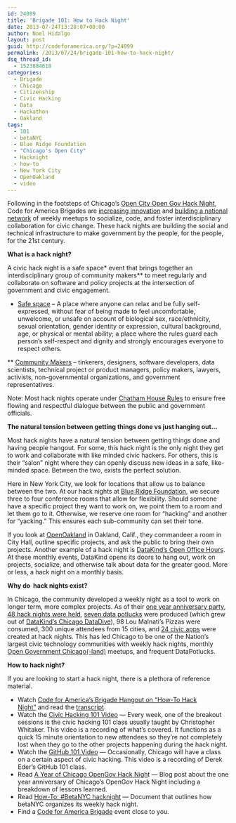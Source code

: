 ```yaml
---
id: 24099
title: 'Brigade 101: How to Hack Night'
date: 2013-07-24T13:28:07+00:00
author: Noel Hidalgo
layout: post
guid: http://codeforamerica.org/?p=24099
permalink: /2013/07/24/brigade-101-how-to-hack-night/
dsq_thread_id:
  - 1523884618
categories:
  - Brigade
  - Chicago
  - Citizenship
  - Civic Hacking
  - Data
  - Hackathon
  - Oakland
tags:
  - 101
  - betaNYC
  - Blue Ridge Foundation
  - "Chicago's Open City"
  - Hacknight
  - how-to
  - New York City
  - OpenOakland
  - video
---
```

Following in the footsteps of Chicago’s [Open City Open Gov Hack Night](http://opengovhacknight.eventbrite.com/), Code for America Brigades are [increasing innovation](http://www.smashingmagazine.com/2010/07/08/hack-nights/) and [building a national network](http://brigade.codeforamerica.org/pages/events.html.haml) of weekly meetups to socialize, code, and foster interdisciplinary collaboration for civic change. These hack nights are building the social and technical infrastructure to make government by the people, for the people, for the 21st century.

**What is a hack night?**

A civic hack night is a safe space\* event that brings together an interdisciplinary group of community makers\** to meet regularly and collaborate on software and policy projects at the intersection of government and civic engagement.

* [Safe space](http://en.wikipedia.org/wiki/Safe-space) &#8211; A place where anyone can relax and be fully self-expressed, without fear of being made to feel uncomfortable, unwelcome, or unsafe on account of biological sex, race/ethnicity, sexual orientation, gender identity or expression, cultural background, age, or physical or mental ability; a place where the rules guard each person&#8217;s self-respect and dignity and strongly encourages everyone to respect others.

** [Community Makers](http://en.wikipedia.org/wiki/Maker_culture) &#8211; tinkerers, designers, software developers, data scientists, technical project or product managers, policy makers, lawyers, activists, non-governmental organizations, and government representatives.

Note: Most hack nights operate under [Chatham House Rules](http://en.wikipedia.org/wiki/Chatham_House_Rule) to ensure free flowing and respectful dialogue between the public and government officials.

**The natural tension between getting things done vs just hanging out&#8230;**

Most hack nights have a natural tension between getting things done and having people hangout. For some, this hack night is the only night they get to work and collaborate with like minded civic hackers. For others, this is their &#8220;salon&#8221; night where they can openly discuss new ideas in a safe, like-minded space. Between the two, exists the perfect solution.

Here in New York City, we look for locations that allow us to balance between the two. At our hack nights at [Blue Ridge Foundation](http://brfny.org/), we secure three to four conference rooms that allow for flexibility. Should someone have a specific project they want to work on, we point them to a room and let them go to it. Otherwise, we reserve one room for “hacking” and another for “yacking.” This ensures each sub-community can set their tone.

If you look at [OpenOakland](http://www.meetup.com/OpenOakland/) in Oakland, Calif., they commandeer a room in City Hall, outline specific projects, and ask the public to bring their own projects. Another example of a hack night is [DataKind’s Open Office Hours](http://www.meetup.com/DataKind-NYC/). At these monthly events, DataKind opens its doors to hang out, work on projects, socialize, and otherwise talk about data for the greater good. More or less, a hack night on a monthly basis.

**Why do  hack nights exist?**

In Chicago, the community developed a weekly night as a tool to work on longer term, more complex projects. As of their [one year anniversary party](http://www.smartchicagocollaborative.org/opengov-hack-night-1-year-anniversary/), [48 hack nights were held](http://opengovhacknight.eventbrite.com/), [seven data potlucks](http://www.meetup.com/DataPotluck/) were produced (which grew out of [DataKind’s Chicago DataDive](http://datakind.org/events/chicago-datadive/)), 98 Lou Malnati’s Pizzas were consumed, 300 unique attendees from 15 cities, and [24 civic apps](http://opencityapps.org/) were created at hack nights. This has led Chicago to be one of the Nation’s largest civic technology communities with weekly hack nights, monthly [Open Government Chicago(-land)](http://www.meetup.com/OpenGovChicago/) meetups, and frequent DataPotlucks.

**How to hack night?**

If you are looking to start a hack night, there is a plethora of reference material.

  * Watch [Code for America’s Brigade Hangout on “How-To Hack Night&#8221;](http://codeforamerica.org/brigade06-27-2013/) and read the [transcript](https://docs.google.com/document/d/1hMn0-468S7j5Rd5En6Sk2IazvdmorBYSdJGB3dfR52I/edit?usp=sharing).
  * Watch the [Civic Hacking 101 Video](http://www.youtube.com/watch?v=wH6LnW_qjeI) &mdash; Every week, one of the breakout sessions is the civic hacking 101 class usually taught by Christopher Whitaker. This video is a recording of what’s covered. It functions as a quick 15 minute orientation to new attendees so they’re not completely lost when they go to the other projects happening during the hack night.
  * Watch the [GitHub 101 Video](http://www.youtube.com/watch?v=ZxabbwjcuIE) &mdash; Occasionally, Chicago will have a class on a certain aspect of civic hacking. This video is a recording of Derek Eder’s GitHub 101 class.
  * Read [A Year of Chicago OpenGov Hack Nigh](http://www.smartchicagocollaborative.org/opengov-hack-night-1-year-anniversary/)t &mdash; Blog post about the one year anniversary of Chicago’s OpenGov Hack Night including a breakdown of lessons learned.
  * Read [How-To: #BetaNYC hacknight](https://docs.google.com/document/d/1yDQ3bY6Py-Pxpyzjfon8milTqaT116x0pZb2ZKaWkDg/edit?usp=sharing) &mdash; Document that outlines how betaNYC organizes its weekly hack night.
  * Find a [Code for America Brigade](http://brigade.codeforamerica.org/pages/events.html.haml) event close to you.